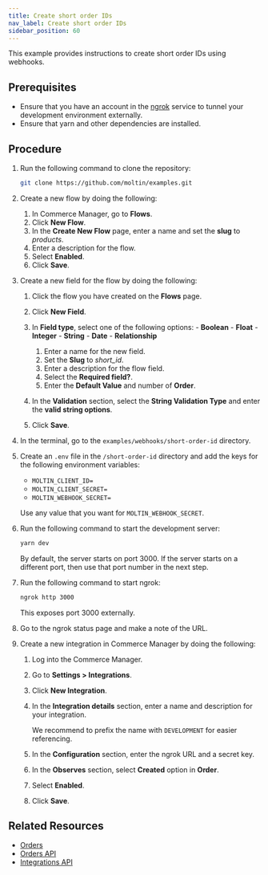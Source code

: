 ```yaml
---
title: Create short order IDs
nav_label: Create short order IDs
sidebar_position: 60
---
```


This example provides instructions to create short order IDs using webhooks.

## Prerequisites

- Ensure that you have an account in the [ngrok](https://ngrok.com/) service to tunnel your development environment externally.
- Ensure that yarn and other dependencies are installed.

## Procedure

1. Run the following command to clone the repository:

    ```bash
    git clone https://github.com/moltin/examples.git
    ```

1. Create a new flow by doing the following:
    1. In Commerce Manager, go to **Flows**.
    1. Click **New Flow**.
    1. In the **Create New Flow** page, enter a name and set the **slug** to *products*.
    1. Enter a description for the flow.
    1. Select **Enabled**.
    1. Click **Save**.

1. Create a new field for the flow by doing the following:
    1. Click the flow you have created on the **Flows** page.
    1. Click **New Field**.
    1. In **Field type**, select one of the following options:
            - **Boolean**
            - **Float**
            - **Integer**
            - **String**
            - **Date**
            - **Relationship**
        1. Enter a name for the new field.
        1. Set the **Slug** to *short_id*.
        1. Enter a description for the flow field.
        1. Select the **Required field?**.
        1. Enter the **Default Value** and number of **Order**.

    1. In the **Validation** section, select the **String Validation Type** and enter the **valid string options**.
    1. Click **Save**.

1. In the terminal, go to the `examples/webhooks/short-order-id` directory.
1. Create an `.env` file in the `/short-order-id` directory and add the keys for the following environment variables:

    - `MOLTIN_CLIENT_ID=`
    - `MOLTIN_CLIENT_SECRET=`
    - `MOLTIN_WEBHOOK_SECRET=`

    Use any value that you want for `MOLTIN_WEBHOOK_SECRET`.

1. Run the following command to start the development server:

    ```bash
    yarn dev
    ```

    By default, the server starts on port 3000. If the server starts on a different port, then use that port number in the next step.

1. Run the following command to start ngrok:

    ```bash
    ngrok http 3000
    ```

    This exposes port 3000 externally.

1. Go to the ngrok status page and make a note of the URL.
1. Create a new integration in Commerce Manager by doing the following:
    1. Log into the Commerce Manager.
    1. Go to **Settings > Integrations**.
    1. Click **New Integration**.
    1. In the **Integration details** section, enter a name and description for your integration.

        We recommend to prefix the name with `DEVELOPMENT` for easier referencing.

    1. In the **Configuration** section, enter the ngrok URL and a secret key.
    1. In the **Observes** section, select **Created** option in **Order**.
    1. Select **Enabled**.
    1. Click **Save**.

## Related Resources

- [Orders](/docs/commerce-cloud/orders)
- [Orders API](/docs/commerce-cloud/orders/orders-api/orders-api-overview)
- [Integrations API](/docs/api/integrations/integrations-introduction)
